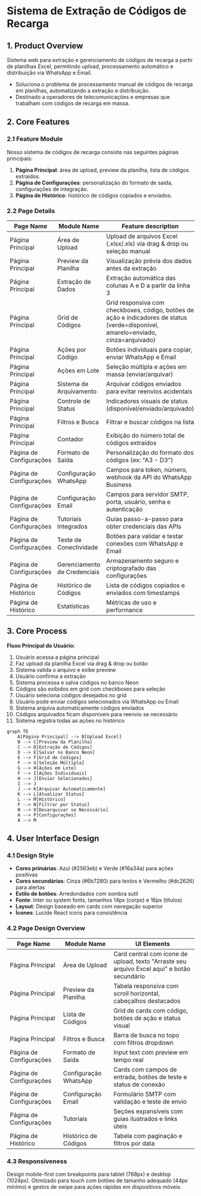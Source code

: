 # Sistema de Extração de Códigos de Recarga

## 1. Product Overview
Sistema web para extração e gerenciamento de códigos de recarga a partir de planilhas Excel, permitindo upload, processamento automático e distribuição via WhatsApp e Email.
- Soluciona o problema de processamento manual de códigos de recarga em planilhas, automatizando a extração e distribuição.
- Destinado a operadores de telecomunicações e empresas que trabalham com códigos de recarga em massa.

## 2. Core Features

### 2.1 Feature Module
Nosso sistema de códigos de recarga consiste nas seguintes páginas principais:
1. **Página Principal**: área de upload, preview da planilha, lista de códigos extraídos.
2. **Página de Configurações**: personalização do formato de saída, configurações de integração.
3. **Página de Histórico**: histórico de códigos copiados e enviados.

### 2.2 Page Details

| Page Name | Module Name | Feature description |
|-----------|-------------|---------------------|
| Página Principal | Área de Upload | Upload de arquivos Excel (.xlsx/.xls) via drag & drop ou seleção manual |
| Página Principal | Preview da Planilha | Visualização prévia dos dados antes da extração |
| Página Principal | Extração de Dados | Extração automática das colunas A e D a partir da linha 3 |
| Página Principal | Grid de Códigos | Grid responsiva com checkboxes, código, botões de ação e indicadores de status (verde=disponível, amarelo=enviado, cinza=arquivado) |
| Página Principal | Ações por Código | Botões individuais para copiar, enviar WhatsApp e Email |
| Página Principal | Ações em Lote | Seleção múltipla e ações em massa (enviar/arquivar) |
| Página Principal | Sistema de Arquivamento | Arquivar códigos enviados para evitar reenvios acidentais |
| Página Principal | Controle de Status | Indicadores visuais de status (disponível/enviado/arquivado) |
| Página Principal | Filtros e Busca | Filtrar e buscar códigos na lista |
| Página Principal | Contador | Exibição do número total de códigos extraídos |
| Página de Configurações | Formato de Saída | Personalização do formato dos códigos (ex: "A3 - D3") |
| Página de Configurações | Configuração WhatsApp | Campos para token, número, webhook da API do WhatsApp Business |
| Página de Configurações | Configuração Email | Campos para servidor SMTP, porta, usuário, senha e autenticação |
| Página de Configurações | Tutoriais Integrados | Guias passo-a-passo para obter credenciais das APIs |
| Página de Configurações | Teste de Conectividade | Botões para validar e testar conexões com WhatsApp e Email |
| Página de Configurações | Gerenciamento de Credenciais | Armazenamento seguro e criptografado das configurações |
| Página de Histórico | Histórico de Códigos | Lista de códigos copiados e enviados com timestamps |
| Página de Histórico | Estatísticas | Métricas de uso e performance |

## 3. Core Process

**Fluxo Principal do Usuário:**
1. Usuário acessa a página principal
2. Faz upload da planilha Excel via drag & drop ou botão
3. Sistema valida o arquivo e exibe preview
4. Usuário confirma a extração
5. Sistema processa e salva códigos no banco Neon
6. Códigos são exibidos em grid com checkboxes para seleção
7. Usuário seleciona códigos desejados no grid
8. Usuário pode enviar códigos selecionados via WhatsApp ou Email
9. Sistema arquiva automaticamente códigos enviados
10. Códigos arquivados ficam disponíveis para reenvio se necessário
11. Sistema registra todas as ações no histórico

```mermaid
graph TD
    A[Página Principal] --> B[Upload Excel]
    B --> C[Preview da Planilha]
    C --> D[Extração de Códigos]
    D --> E[Salvar no Banco Neon]
    E --> F[Grid de Códigos]
    F --> G[Seleção Múltipla]
    G --> H[Ações em Lote]
    F --> I[Ações Individuais]
    H --> J[Enviar Selecionados]
    I --> J
    J --> K[Arquivar Automaticamente]
    K --> L[Atualizar Status]
    L --> M[Histórico]
    F --> N[Filtrar por Status]
    N --> O[Desarquivar se Necessário]
    A --> P[Configurações]
    A --> M
```

## 4. User Interface Design

### 4.1 Design Style
- **Cores primárias**: Azul (#2563eb) e Verde (#16a34a) para ações positivas
- **Cores secundárias**: Cinza (#6b7280) para textos e Vermelho (#dc2626) para alertas
- **Estilo de botões**: Arredondados com sombra sutil
- **Fonte**: Inter ou system fonts, tamanhos 14px (corpo) e 16px (títulos)
- **Layout**: Design baseado em cards com navegação superior
- **Ícones**: Lucide React icons para consistência

### 4.2 Page Design Overview

| Page Name | Module Name | UI Elements |
|-----------|-------------|-------------|
| Página Principal | Área de Upload | Card central com ícone de upload, texto "Arraste seu arquivo Excel aqui" e botão secundário |
| Página Principal | Preview da Planilha | Tabela responsiva com scroll horizontal, cabeçalhos destacados |
| Página Principal | Lista de Códigos | Grid de cards com código, botões de ação e status visual |
| Página Principal | Filtros e Busca | Barra de busca no topo com filtros dropdown |
| Página de Configurações | Formato de Saída | Input text com preview em tempo real |
| Página de Configurações | Configuração WhatsApp | Cards com campos de entrada, botões de teste e status de conexão |
| Página de Configurações | Configuração Email | Formulário SMTP com validação e teste de envio |
| Página de Configurações | Tutoriais | Seções expansíveis com guias ilustrados e links úteis |
| Página de Histórico | Histórico de Códigos | Tabela com paginação e filtros por data |

### 4.3 Responsiveness
Design mobile-first com breakpoints para tablet (768px) e desktop (1024px). Otimizado para touch com botões de tamanho adequado (44px mínimo) e gestos de swipe para ações rápidas em dispositivos móveis.